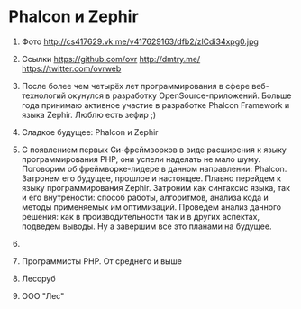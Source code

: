 Phalcon и Zephir
================

1. Фото http://cs417629.vk.me/v417629163/dfb2/zlCdi34xpg0.jpg

2. Ссылки
   https://github.com/ovr
   http://dmtry.me/
   https://twitter.com/ovrweb

3. После более чем четырёх лет программирования в сфере веб-технологий окунулся в разработку OpenSource-приложений. Больше года принимаю активное участие в разработке Phalcon Framework и языка Zephir. Люблю есть зефир ;)

4. Сладкое будущее: Phalcon и Zephir

5. C появлением первых Cи-фреймворков в виде расширения к языку программирования PHP, они успели наделать не мало шуму.
   Поговорим об фреймворке-лидере в данном направлении: Phalcon. Затронем его будущее, прошлое и настоящее.
   Плавно перейдем к языку программирования Zephir. Затроним как синтаксис языка, так и его внутрености: способ работы, алгоритмов, анализа кода и методы применяемых им оптимизаций.
   Проведем анализ данного решения: как в производительности так и в других аспектах, подведем выводы.
   Ну а завершим все это планами на будущее.
6. 
   
7. Программисты PHP. От среднего и выше

8. Лесоруб

9. ООО "Лес"
